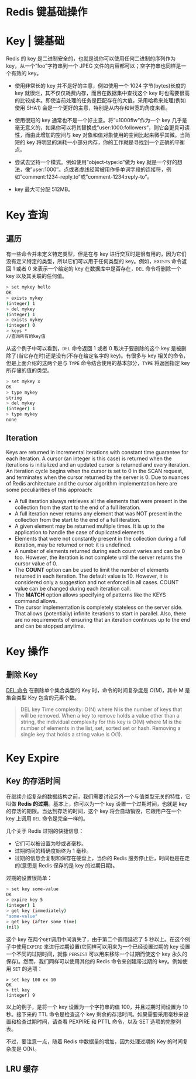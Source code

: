 # Redis 键基础操作

# Key | 键基础

Redis 的 key 是二进制安全的，也就是说你可以使用任何二进制的序列作为 key，从一个”foo”字符串到一个 JPEG 文件的内容都可以；空字符串也同样是一个有效的 key。

- 使用非常长的 key 并不是好的主意，例如使用一个 1024 字节(bytes)长度的 key 就很烂，其不仅仅耗费内存，而且在数据集中查找这个 key 时也需要很高的比较成本。即使当前处理的任务是匹配存在的大值，采用哈希来处理(例如使用 SHA1) 会是一个更好的主意，特别是从内存和带宽的角度来看。

- 使用很短的 key 通常也不是一个好主意。将”u1000flw”作为一个 key 几乎是毫无意义的，如果你可以将其替换成”user:1000:followers”，则它会更具可读性，而由此增加的空间与 key 对象和值对象使用的空间比起来微乎其微。当简短的 key 将明显的消耗一小部分内存，你的工作就是寻找到一个正确的平衡点。

- 尝试去坚持一个模式。例如使用”object-type:id”做为 key 就是一个好的想法，像”user:1000″。点或者虚线经常被用作多单词字段的连接符，例如”comment:1234-reply.to”或”comment-1234:reply-to”。

- key 最大可分配 512MB。

# Key 查询

## 遍历

有一些命令并未定义特定类型，但是在与 key 进行交互时是很有用的，因为它们没有定义特定的类型，所以它们可以用于任何类型的 key。例如，`EXISTS` 命令返回 1 或者 0 来表示一个给定的 key 在数据库中是否存在，`DEL` 命令将删除一个 key 以及其关联的任何值。

```sh
> set mykey hello
OK
> exists mykey
(integer) 1
> del mykey
(integer) 1
> exists mykey
(integer) 0
> keys *
//查询所有的key值
```

从这个例子中可以看到，`DEL` 命令返回 1 或者 0 取决于要删除的这个 key 是被删除了(当它存在时)还是没有(不存在给定名字的 key)。有很多与 key 相关的命令，但是上面介绍的这两个是与 `TYPE` 命令结合使用的基本部分，`TYPE` 将返回指定 key 所存储的值的类型。

```sh
> set mykey x
OK
> type mykey
string
> del mykey
(integer) 1
> type mykey
none
```

## Iteration

Keys are returned in incremental iterations with constant time guarantee for each iteration. A cursor (an integer is this case) is returned when the iterations is initialized and an updated cursor is returned and every iteration. An iteration cycle begins when the cursor is set to 0 in the SCAN request, and terminates when the cursor returned by the server is 0. Due to nuances of Redis architecture and the cursor algorithm implementation here are some peculiarities of this approach:

- A full iteration always retrieves all the elements that were present in the collection from the start to the end of a full iteration.
- A full iteration never returns any element that was NOT present in the collection from the start to the end of a full iteration.
- A given element may be returned multiple times. It is up to the application to handle the case of duplicated elements
- Elements that were not constantly present in the collection during a full iteration, may be returned or not: it is undefined.
- A number of elements returned during each count varies and can be 0 too. However, the iteration is not complete until the server returns the cursor value of 0.
- The **COUNT** option can be used to limit the number of elements returned in each iteration. The default value is 10. However, it is considered only a suggestion and not enforced in all cases. COUNT value can be changed during each iteration call.
- The **MATCH** option allows specifying of patterns like the KEYS command allows.
- The cursor implementation is completely stateless on the server side. That allows (potentially) infinite iterations to start in parallel. Also, there are no requirements of ensuring that an iteration continues up to the end and can be stopped anytime.

# Key 操作

## 删除 Key

[DEL 命令](http://redis.io/commands/del) 在删除单个集合类型的 Key 时，命令的时间复杂度是 O(M)，其中 M 是集合类型 Key 包含的元素个数。

> DEL key
> Time complexity: O(N) where N is the number of keys that
> will be removed. When a key to remove holds a value other than a string,
> the individual complexity for this key is O(M) where M is the number of
> elements in the list, set, sorted set or hash. Removing a single key
> that holds a string value is O(1).

# Key Expire

## Key 的存活时间

在继续介绍复杂的数据结构之前，我们需要讨论另外一个与值类型无关的特性，它叫做 **Redis 的过期**。基本上，你可以为一个 key 设置一个过期时间，也就是 key 的存活的期限。当达到存活的时间，这个 key 将会自动销毁，它跟用户在一个 key 上调用 `DEL` 命令是完全一样的。

几个关于 Redis 过期的快捷信息：

- 它们可以被设置为秒或者毫秒。
- 过期时间的精确度始终为 1 毫秒。
- 过期的信息会复制和保存在硬盘上，当你的 Redis 服务停止后，时间也是在走的(意思是 Redis 保存的是 key 的过期日期)。

过期的设置很简单：

```sh
> set key some-value
OK
> expire key 5
(integer) 1
> get key (immediately)
"some-value"
> get key (after some time)
(nil)

```

这个 key 在两个`GET`调用中间消失了，由于第二个调用延迟了 5 秒以上。在这个例子中使用`EXPIRE` 来进行过期设置(它同样可以用来为一个已经设置过期的 key 设置一个不同的过期时间，就像 `PERSIST` 可以用来移除一个过期而使这个 key 永久的保存)。然而，我们同样可以使用其他的 Redis 命令来创建带过期的 key。例如使用 `SET` 的选项：

```
> set key 100 ex 10
OK
> ttl key
(integer) 9

```

以上的例子，是将一个 key 设置为一个字符串的值 100，并且过期时间设置为 10 秒。接下来的 TTL 命令是检查这个 key 剩余的存活时间。如果需要采用毫秒来设置和检查过期时间，请查看 PEXPIRE 和 PTTL 命令，以及 SET 选项的完整列表。

不过，要注意一点，随着 Redis 中数据量的增加，因为处理过期的 Key 的时间复杂度是 O(N)。

## LRU 缓存
